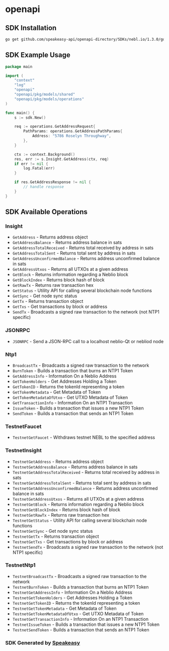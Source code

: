 # openapi

<!-- Start SDK Installation -->
## SDK Installation

```bash
go get github.com/speakeasy-api/openapi-directory/SDKs/nebl.io/1.3.0/go
```
<!-- End SDK Installation -->

## SDK Example Usage
<!-- Start SDK Example Usage -->
```go
package main

import (
    "context"
    "log"
    "openapi"
    "openapi/pkg/models/shared"
    "openapi/pkg/models/operations"
)

func main() {
    s := sdk.New()

    req := operations.GetAddressRequest{
        PathParams: operations.GetAddressPathParams{
            Address: "5786 Roselyn Throughway",
        },
    }

    ctx := context.Background()
    res, err := s.Insight.GetAddress(ctx, req)
    if err != nil {
        log.Fatal(err)
    }

    if res.GetAddressResponse != nil {
        // handle response
    }
}
```
<!-- End SDK Example Usage -->

<!-- Start SDK Available Operations -->
## SDK Available Operations


### Insight

* `GetAddress` - Returns address object
* `GetAddressBalance` - Returns address balance in sats
* `GetAddressTotalReceived` - Returns total received by address in sats
* `GetAddressTotalSent` - Returns total sent by address in sats
* `GetAddressUnconfirmedBalance` - Returns address unconfirmed balance in sats
* `GetAddressUtxos` - Returns all UTXOs at a given address
* `GetBlock` - Returns information regarding a Neblio block
* `GetBlockIndex` - Returns block hash of block
* `GetRawTx` - Returns raw transaction hex
* `GetStatus` - Utility API for calling several blockchain node functions
* `GetSync` - Get node sync status
* `GetTx` - Returns transaction object
* `GetTxs` - Get transactions by block or address
* `SendTx` - Broadcasts a signed raw transaction to the network (not NTP1 specific)

### JSONRPC

* `JSONRPC` - Send a JSON-RPC call to a localhost neblio-Qt or nebliod node

### Ntp1

* `BroadcastTx` - Broadcasts a signed raw transaction to the network
* `BurnToken` - Builds a transaction that burns an NTP1 Token
* `GetAddressInfo` - Information On a Neblio Address
* `GetTokenHolders` - Get Addresses Holding a Token
* `GetTokenID` - Returns the tokenId representing a token
* `GetTokenMetadata` - Get Metadata of Token
* `GetTokenMetadataOfUtxo` - Get UTXO Metadata of Token
* `GetTransactionInfo` - Information On an NTP1 Transaction
* `IssueToken` - Builds a transaction that issues a new NTP1 Token
* `SendToken` - Builds a transaction that sends an NTP1 Token

### TestnetFaucet

* `TestnetGetFaucet` - Withdraws testnet NEBL to the specified address

### TestnetInsight

* `TestnetGetAddress` - Returns address object
* `TestnetGetAddressBalance` - Returns address balance in sats
* `TestnetGetAddressTotalReceived` - Returns total received by address in sats
* `TestnetGetAddressTotalSent` - Returns total sent by address in sats
* `TestnetGetAddressUnconfirmedBalance` - Returns address unconfirmed balance in sats
* `TestnetGetAddressUtxos` - Returns all UTXOs at a given address
* `TestnetGetBlock` - Returns information regarding a Neblio block
* `TestnetGetBlockIndex` - Returns block hash of block
* `TestnetGetRawTx` - Returns raw transaction hex
* `TestnetGetStatus` - Utility API for calling several blockchain node functions
* `TestnetGetSync` - Get node sync status
* `TestnetGetTx` - Returns transaction object
* `TestnetGetTxs` - Get transactions by block or address
* `TestnetSendTx` - Broadcasts a signed raw transaction to the network (not NTP1 specific)

### TestnetNtp1

* `TestnetBroadcastTx` - Broadcasts a signed raw transaction to the network
* `TestnetBurnToken` - Builds a transaction that burns an NTP1 Token
* `TestnetGetAddressInfo` - Information On a Neblio Address
* `TestnetGetTokenHolders` - Get Addresses Holding a Token
* `TestnetGetTokenID` - Returns the tokenId representing a token
* `TestnetGetTokenMetadata` - Get Metadata of Token
* `TestnetGetTokenMetadataOfUtxo` - Get UTXO Metadata of Token
* `TestnetGetTransactionInfo` - Information On an NTP1 Transaction
* `TestnetIssueToken` - Builds a transaction that issues a new NTP1 Token
* `TestnetSendToken` - Builds a transaction that sends an NTP1 Token
<!-- End SDK Available Operations -->

### SDK Generated by [Speakeasy](https://docs.speakeasyapi.dev/docs/using-speakeasy/client-sdks)
